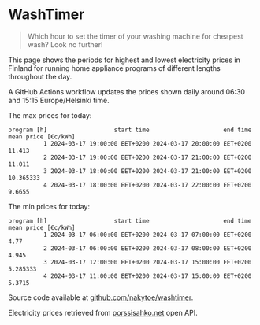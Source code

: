 
# WashTimer

> Which hour to set the timer of your washing machine for cheapest wash? Look no further!

This page shows the periods for highest and lowest electricity prices in Finland 
for running home appliance programs of different lengths throughout the day. 

A GitHub Actions workflow updates the prices shown daily around 06:30 and 15:15 Europe/Helsinki time.

The max prices for today:

	program [h]                   start time                     end time mean price [€c/kWh]
	          1 2024-03-17 19:00:00 EET+0200 2024-03-17 20:00:00 EET+0200              11.413
	          2 2024-03-17 19:00:00 EET+0200 2024-03-17 21:00:00 EET+0200              11.011
	          3 2024-03-17 18:00:00 EET+0200 2024-03-17 21:00:00 EET+0200           10.365333
	          4 2024-03-17 18:00:00 EET+0200 2024-03-17 22:00:00 EET+0200              9.6655

The min prices for today:

	program [h]                   start time                     end time mean price [€c/kWh]
	          1 2024-03-17 06:00:00 EET+0200 2024-03-17 07:00:00 EET+0200                4.77
	          2 2024-03-17 06:00:00 EET+0200 2024-03-17 08:00:00 EET+0200               4.945
	          3 2024-03-17 12:00:00 EET+0200 2024-03-17 15:00:00 EET+0200            5.285333
	          4 2024-03-17 11:00:00 EET+0200 2024-03-17 15:00:00 EET+0200              5.3715


Source code available at [github.com/nakytoe/washtimer](https://github.com/nakytoe/washtimer).

Electricity prices retrieved from [porssisahko.net](https://porssisahko.net/api) open API.
